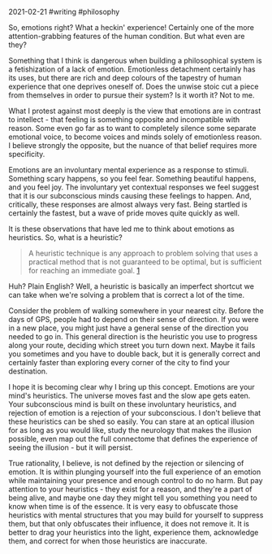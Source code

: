 2021-02-21 #writing #philosophy

So, emotions right? What a heckin' experience! Certainly one of the more attention-grabbing features of the human condition. But what even are they?

Something that I think is dangerous when building a philosophical system is a fetishization of a lack of emotion. Emotionless detachment certainly has its uses, but there are rich and deep colours of the tapestry of human experience that one deprives oneself of. Does the unwise stoic cut a piece from themselves in order to pursue their system? Is it worth it? Not to me.

What I protest against most deeply is the view that emotions are in contrast to intellect - that feeling is something opposite and incompatible with reason. Some even go far as to want to completely silence some separate emotional voice, to become voices and minds solely of emotionless reason. I believe strongly the opposite, but the nuance of that belief requires more specificity.

Emotions are an involuntary mental experience as a response to stimuli. Something scary happens, so you feel fear. Something beautiful happens, and you feel joy. The involuntary yet contextual responses we feel suggest that it is our subconscious minds causing these feelings to happen. And, critically, these responses are almost always very fast. Being startled is certainly the fastest, but a wave of pride moves quite quickly as well.

It is these observations that have led me to think about emotions as heuristics. So, what is a heuristic?

> A heuristic technique is any approach to problem solving that uses a practical method that is not guaranteed to be optimal, but is sufficient for reaching an immediate goal. [1](https://en.wikipedia.org/wiki/Heuristic)

Huh? Plain English? Well, a heuristic is basically an imperfect shortcut we can take when we're solving a problem that is correct a lot of the time.

Consider the problem of walking somewhere in your nearest city. Before the days of GPS, people had to depend on their sense of direction. If you were in a new place, you might just have a general sense of the direction you needed to go in. This general direction is the heuristic you use to progress along your route, deciding which street you turn down next. Maybe it fails you sometimes and you have to double back, but it is generally correct and certainly faster than exploring every corner of the city to find your destination.

I hope it is becoming clear why I bring up this concept. Emotions are your mind's heuristics. The universe moves fast and the slow ape gets eaten. Your subconscious mind is built on these involuntary heuristics, and rejection of emotion is a rejection of your subconscious. I don't believe that these heuristics can be shed so easily. You can stare at an optical illusion for as long as you would like, study the neurology that makes the illusion possible, even map out the full connectome that defines the experience of seeing the illusion - but it will persist.

True rationality, I believe, is not defined by the rejection or silencing of emotion. It is within plunging yourself into the full experience of an emotion while maintaining your presence and enough control to do no harm. But pay attention to your heuristics - they exist for a reason, and they're a part of being alive, and maybe one day they might tell you something you need to know when time is of the essence. It is very easy to obfuscate those heuristics with mental structures that you may build for yourself to suppress them, but that only obfuscates their influence, it does not remove it. It is better to drag your heuristics into the light, experience them, acknowledge them, and correct for when those heuristics are inaccurate.